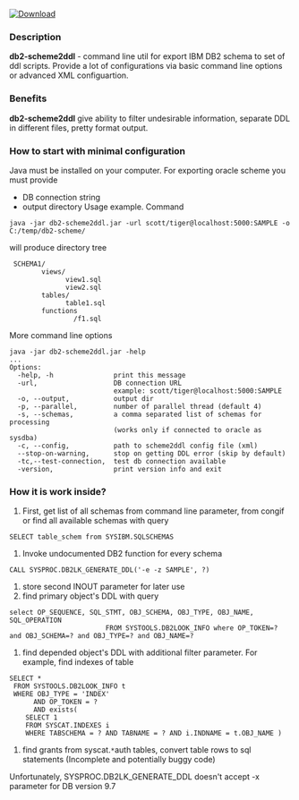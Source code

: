 
[ ![Download](https://api.bintray.com/packages/qwazer/maven/db2-scheme2ddl/images/download.svg) ](https://bintray.com/qwazer/maven/db2-scheme2ddl/_latestVersion)

### Description ###

**db2-scheme2ddl** - command line util for export IBM DB2  schema to set of ddl scripts. Provide a lot of configurations via basic command line options or advanced XML configuartion.



### Benefits ###
**db2-scheme2ddl** give ability to filter undesirable information, separate DDL in different files, pretty format output.

### How to start with minimal configuration ###
Java must be installed on your computer.
For exporting oracle scheme you must provide
  * DB connection string
  * output directory
Usage example. Command
```
java -jar db2-scheme2ddl.jar -url scott/tiger@localhost:5000:SAMPLE -o C:/temp/db2-scheme/
```
will produce directory tree
```
 SCHEMA1/
        views/
              view1.sql
              view2.sql
        tables/
              table1.sql
        functions
                /f1.sql  
```

More command line options
```
java -jar db2-scheme2ddl.jar -help
...
Options: 
  -help, -h               print this message
  -url,                   DB connection URL
                          example: scott/tiger@localhost:5000:SAMPLE
  -o, --output,           output dir
  -p, --parallel,         number of parallel thread (default 4)
  -s, --schemas,          a comma separated list of schemas for processing
                          (works only if connected to oracle as sysdba)
  -c, --config,           path to scheme2ddl config file (xml)
  --stop-on-warning,      stop on getting DDL error (skip by default)
  -tc,--test-connection,  test db connection available
  -version,               print version info and exit
```


### How it is work inside? ###

  1. First, get list of all schemas from command line parameter, from congif or find all available schemas with query
```
SELECT table_schem from SYSIBM.SQLSCHEMAS 
```
  1. Invoke undocumented DB2 function for every schema
```
CALL SYSPROC.DB2LK_GENERATE_DDL('-e -z SAMPLE', ?)
```
  1. store second INOUT parameter for later use
  1. find primary object's DDL with query
```
select OP_SEQUENCE, SQL_STMT, OBJ_SCHEMA, OBJ_TYPE, OBJ_NAME, SQL_OPERATION 
                        FROM SYSTOOLS.DB2LOOK_INFO where OP_TOKEN=? and OBJ_SCHEMA=? and OBJ_TYPE=? and OBJ_NAME=?
```
  1. find depended object's DDL with additional filter parameter. For example, find indexes of table
```
SELECT * 
 FROM SYSTOOLS.DB2LOOK_INFO t 
 WHERE OBJ_TYPE = 'INDEX' 
      AND OP_TOKEN = ? 
      AND exists( 
    SELECT 1 
    FROM SYSCAT.INDEXES i 
    WHERE TABSCHEMA = ? AND TABNAME = ? AND i.INDNAME = t.OBJ_NAME ) 
```
  1. find grants from syscat.`*`auth tables, convert table rows to sql statements (Incomplete and potentially buggy code)

Unfortunately, SYSPROC.DB2LK\_GENERATE\_DDL doesn't accept -x parameter for DB version 9.7